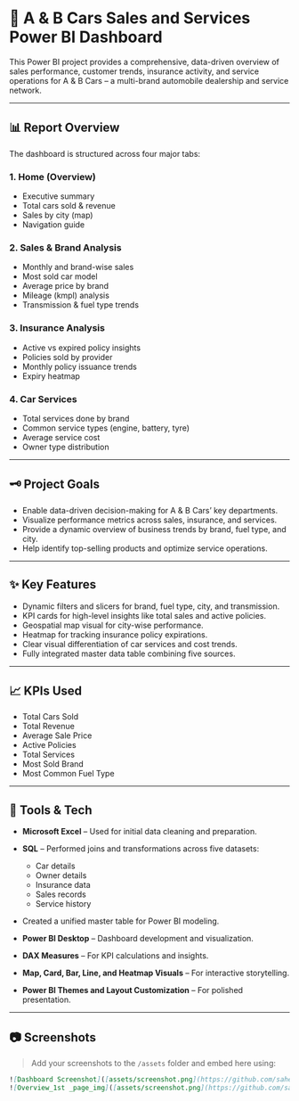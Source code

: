 # 🚗 A & B Cars Sales and Services Power BI Dashboard

This Power BI project provides a comprehensive, data-driven overview of sales performance, customer trends, insurance activity, and service operations for A & B Cars – a multi-brand automobile dealership and service network.

---

## 📊 Report Overview

The dashboard is structured across four major tabs:

### 1. **Home (Overview)**

* Executive summary
* Total cars sold & revenue
* Sales by city (map)
* Navigation guide

### 2. **Sales & Brand Analysis**

* Monthly and brand-wise sales
* Most sold car model
* Average price by brand
* Mileage (kmpl) analysis
* Transmission & fuel type trends

### 3. **Insurance Analysis**

* Active vs expired policy insights
* Policies sold by provider
* Monthly policy issuance trends
* Expiry heatmap

### 4. **Car Services**

* Total services done by brand
* Common service types (engine, battery, tyre)
* Average service cost
* Owner type distribution

---

## 🗝️ Project Goals

* Enable data-driven decision-making for A & B Cars’ key departments.
* Visualize performance metrics across sales, insurance, and services.
* Provide a dynamic overview of business trends by brand, fuel type, and city.
* Help identify top-selling products and optimize service operations.

---

## ✨ Key Features

* Dynamic filters and slicers for brand, fuel type, city, and transmission.
* KPI cards for high-level insights like total sales and active policies.
* Geospatial map visual for city-wise performance.
* Heatmap for tracking insurance policy expirations.
* Clear visual differentiation of car services and cost trends.
* Fully integrated master data table combining five sources.

---

## 📈 KPIs Used

* Total Cars Sold
* Total Revenue
* Average Sale Price
* Active Policies
* Total Services
* Most Sold Brand
* Most Common Fuel Type

---

## 🧰 Tools & Tech

* **Microsoft Excel** – Used for initial data cleaning and preparation.
* **SQL** – Performed joins and transformations across five datasets:

  * Car details
  * Owner details
  * Insurance data
  * Sales records
  * Service history
* Created a unified master table for Power BI modeling.
* **Power BI Desktop** – Dashboard development and visualization.
* **DAX Measures** – For KPI calculations and insights.
* **Map, Card, Bar, Line, and Heatmap Visuals** – For interactive storytelling.
* **Power BI Themes and Layout Customization** – For polished presentation.

---

## 📷 Screenshots

> Add your screenshots to the `/assets` folder and embed here using:

```markdown
![Dashboard Screenshot]([assets/screenshot.png](https://github.com/saheb1999/Cars_Dashboard/blob/main/Cars_data_dash_img.png))
![Overview_1st _page_img]([assets/screenshot.png](https://github.com/saheb1999/Cars_Dashboard/blob/main/Overview_dash_Img.png))
```
